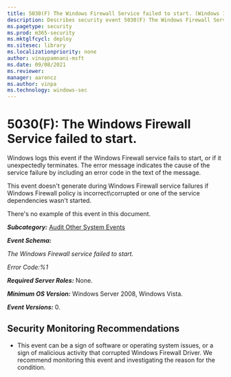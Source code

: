 ```yaml
---
title: 5030(F) The Windows Firewall Service failed to start. (Windows 10)
description: Describes security event 5030(F) The Windows Firewall Service failed to start.
ms.pagetype: security
ms.prod: m365-security
ms.mktglfcycl: deploy
ms.sitesec: library
ms.localizationpriority: none
author: vinaypamnani-msft
ms.date: 09/08/2021
ms.reviewer: 
manager: aaroncz
ms.author: vinpa
ms.technology: windows-sec
---
```


# 5030(F): The Windows Firewall Service failed to start.


Windows logs this event if the Windows Firewall service fails to start, or if it unexpectedly terminates. The error message indicates the cause of the service failure by including an error code in the text of the message.

This event doesn't generate during Windows Firewall service failures if Windows Firewall policy is incorrect\\corrupted or one of the service dependencies wasn't started.

There's no example of this event in this document.

***Subcategory:***&nbsp;[Audit Other System Events](audit-other-system-events.md)

***Event Schema:***

*The Windows Firewall service failed to start.*

*Error Code:%1*

***Required Server Roles:*** None.

***Minimum OS Version:*** Windows Server 2008, Windows Vista.

***Event Versions:*** 0.

## Security Monitoring Recommendations

-   This event can be a sign of software or operating system issues, or a sign of malicious activity that corrupted Windows Firewall Driver. We recommend monitoring this event and investigating the reason for the condition.

